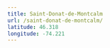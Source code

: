 ```yaml
---
title: Saint-Donat-de-Montcalm
url: /saint-donat-de-montcalm/
latitude: 46.318
longitude: -74.221
---
```

